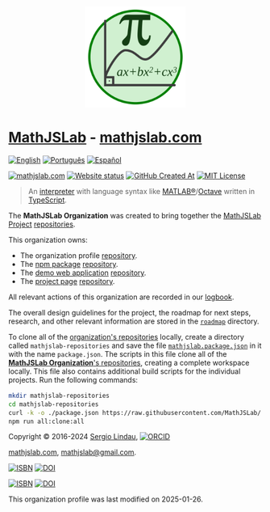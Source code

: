 <p align="center">
<a href="https://mathjslab.com/" target="_blank" rel="noopener"><img src="../images/mathjslab-logo.svg" alt="MathJSLab" width="200" height="200" /></a>
</p>


# [MathJSLab](https://mathjslab.com/) - [mathjslab.com](https://mathjslab.com/)

[![English](https://img.shields.io/badge/English-8484FF)](README.md)
[![Português](https://img.shields.io/badge/Portugu%C3%AAs-blue)](LEIAME.md)
[![Español](https://img.shields.io/badge/Espa%C3%B1ol-blue)](LEAME.md)

[![mathjslab.com](https://img.shields.io/badge/mathjslab.com-D0F0D0)](https://mathjslab.com/)
[![Website status](https://img.shields.io/website?url=https%3A%2F%2Fmathjslab.com%2F)](https://mathjslab.com/)
[![GitHub Created At](https://img.shields.io/github/created-at/MathJSLab/mathjslab-www)](https://github.com/MathJSLab/.github)
[![MIT License](https://img.shields.io/npm/l/mathjslab)](https://github.com/MathJSLab/mathjslab/blob/main/LICENSE)

> An [interpreter](https://en.wikipedia.org/wiki/Interpreter_(computing)) with language syntax like [MATLAB&reg;](https://www.mathworks.com/)/[Octave](https://www.gnu.org/software/octave/) written in [TypeScript](https://www.typescriptlang.org/).

The **MathJSLab Organization** was created to bring together the [MathJSLab Project](https://mathjslab.com/) [repositories](https://github.com/orgs/MathJSLab/repositories).

This organization owns:
- The organization profile [repository](https://github.com/MathJSLab/.github).
- The [npm package](https://www.npmjs.com/package/mathjslab) [repository](https://github.com/MathJSLab/mathjslab).
- The [demo web application](https://app.mathjslab.com) [repository](https://github.com/MathJSLab/mathjslab-app).
- The [project page](https://mathjslab.com) [repository](https://github.com/MathJSLab/mathjslab-www).

All relevant actions of this organization are recorded in our [logbook](../LOGBOOK.md).

The overall design guidelines for the project, the roadmap for next steps, research, and other relevant information are stored in the [`roadmap`](https://github.com/MathJSLab/.github/tree/main/roadmap) directory.

To clone all of the [organization's repositories](https://github.com/orgs/MathJSLab/repositories) locally, create a directory called `mathjslab-repositories` and save the file [`mathjslab.package.json`](https://github.com/MathJSLab/.github/blob/main/mathjslab.package.json) in it with the name `package.json`. The scripts in this file clone all of the [**MathJSLab Organization**'s repositories](https://github.com/orgs/MathJSLab/repositories), creating a complete workspace locally. This file also contains additional build scripts for the individual projects. Run the following commands:

```bash
mkdir mathjslab-repositories
cd mathjslab-repositories
curl -k -o ./package.json https://raw.githubusercontent.com/MathJSLab/.github/refs/heads/main/mathjslab.package.json
npm run all:clone:all
```

Copyright &copy; 2016-2024 [Sergio Lindau](mailto:sergiolindau@gmail.com), [![ORCID](https://img.shields.io/badge/ORCID-0009--0006--9115--0291-blue)](https://orcid.org/0009-0006-9115-0291)

[mathjslab.com](https://mathjslab.com/), [mathjslab@gmail.com](mailto:mathjslab@gmail.com).

[![ISBN](https://img.shields.io/badge/ISBN-978--65--00--82338--7-blue?style=flat&link=https://grp.isbn-international.org/search/piid_solr?keys=978-65-00-82338-7)](https://grp.isbn-international.org/search/piid_solr?keys=978-65-00-82338-7)
[![DOI](https://zenodo.org/badge/DOI/10.5281/zenodo.8396265.svg)](https://doi.org/10.5281/zenodo.8396265)

[![ISBN](https://img.shields.io/badge/ISBN-978--65--00--84828--1-blue?style=flat&link=https://grp.isbn-international.org/search/piid_solr?keys=978-65-00-84828-1)](https://grp.isbn-international.org/search/piid_solr?keys=978-65-00-84828-1)
[![DOI](https://zenodo.org/badge/DOI/10.5281/zenodo.8396263.svg)](https://doi.org/10.5281/zenodo.8396263)

This organization profile was last modified on 2025-01-26.